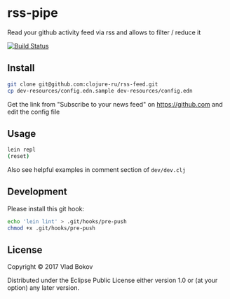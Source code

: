# rss-pipe

Read your github activity feed via rss and allows to filter / reduce it

[![Build Status][BS img]][Build Status]

## Install

```sh
git clone git@github.com:clojure-ru/rss-feed.git
cp dev-resources/config.edn.sample dev-resources/config.edn 
```

Get the link from "Subscribe to your news feed" on https://github.com and edit the config file

## Usage

```sh
lein repl
(reset)
```

Also see helpful examples in comment section of `dev/dev.clj`

## Development

Please install this git hook:

```sh
echo 'lein lint' > .git/hooks/pre-push
chmod +x .git/hooks/pre-push
```

## License

Copyright © 2017 Vlad Bokov

Distributed under the Eclipse Public License either version 1.0 or (at
your option) any later version.

[Build Status]: https://travis-ci.org/clojure-ru/rss-feed
[BS img]: https://travis-ci.org/clojure-ru/rss-feed.png

